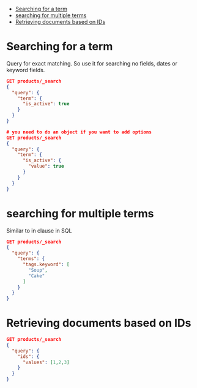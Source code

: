 - [Searching for a term](#searching-for-a-term)
- [searching for multiple terms](#searching-for-multiple-terms)
- [Retrieving documents based on IDs](#retrieving-documents-based-on-ids)


# Searching for a term


Query for exact matching. So use it for searching no fields, dates or keyword fields.

```JSON
GET products/_search
{
  "query": {
    "term": {
      "is_active": true
    }
  }
}

# you need to do an object if you want to add options
GET products/_search
{
  "query": {
    "term": {
      "is_active": {
        "value": true
      }
    }
  }
}
```

# searching for multiple terms

Similar to in clause in SQL

```JSON
GET products/_search
{
  "query": {
    "terms": {
      "tags.keyword": [
        "Soup",
        "Cake"
      ]
    }
  }
}
```

# Retrieving documents based on IDs

```JSON 
GET products/_search
{
  "query": {
    "ids": {
      "values": [1,2,3]
    }
  }
}
```

